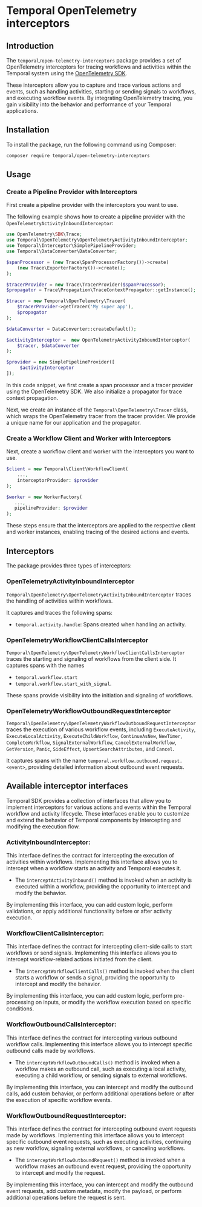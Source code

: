 # Temporal OpenTelemetry interceptors

## Introduction

The `temporal/open-telemetry-interceptors` package provides a set of OpenTelemetry interceptors for tracing workflows
and activities within the Temporal system using
the [OpenTelemetry SDK](https://opentelemetry.io/docs/instrumentation/php/).

These interceptors allow you to capture and trace various actions and events, such as handling activities, starting or
sending signals to workflows, and executing workflow events. By integrating OpenTelemetry tracing, you gain visibility
into the behavior and performance of your Temporal applications.

## Installation

To install the package, run the following command using Composer:

```bash
composer require temporal/open-telemetry-interceptors
```

## Usage

### Create a Pipeline Provider with Interceptors

First create a pipeline provider with the interceptors you want to use.

The following example shows how to create a pipeline provider with the `OpenTelemetryActivityInboundInterceptor`:

```php
use OpenTelemetry\SDK\Trace;
use Temporal\OpenTelemetry\OpenTelemetryActivityInboundInterceptor;
use Temporal\Interceptor\SimplePipelineProvider;
use Temporal\DataConverter\DataConverter;

$spanProcessor = (new Trace\SpanProcessorFactory())->create(
    (new Trace\ExporterFactory())->create();
);

$tracerProvider = new Trace\TracerProvider($spanProcessor);
$propagator = Trace\Propagation\TraceContextPropagator::getInstance();

$tracer = new Temporal\OpenTelemetry\Tracer(
    $tracerProvider->getTracer('My super app'),
    $propagator
);

$dataConverter = DataConverter::createDefault();

$activityInterceptor =  new OpenTelemetryActivityInboundInterceptor(
    $tracer, $dataConverter
);

$provider = new SimplePipelineProvider([
     $activityInterceptor
]);
```

In this code snippet, we first create a span processor and a tracer provider using the OpenTelemetry SDK. We also
initialize a propagator for trace context propagation.

Next, we create an instance of the `Temporal\OpenTelemetry\Tracer` class, which wraps the OpenTelemetry tracer from the
tracer provider. We provide a unique name for our application and the propagator.

### Create a Workflow Client and Worker with Interceptors

Next, create a workflow client and worker with the interceptors you want to use.

```php
$client = new Temporal\Client\WorkflowClient(
    ..., 
    interceptorProvider: $provider
);

$worker = new WorkerFactory(
   ...,
   pipelineProvider: $provider
);
```

These steps ensure that the interceptors are applied to the respective client and worker instances, enabling tracing of
the desired actions and events.

## Interceptors

The package provides three types of interceptors:

### OpenTelemetryActivityInboundInterceptor

`Temporal\OpenTelemetry\OpenTelemetryActivityInboundInterceptor` traces the handling of activities
within workflows.

It captures and traces the following spans:

- `temporal.activity.handle`: Spans created when handling an activity.

### OpenTelemetryWorkflowClientCallsInterceptor

`Temporal\OpenTelemetry\OpenTelemetryWorkflowClientCallsInterceptor` traces the starting and signaling of workflows from
the client side. It captures spans with the names

- `temporal.workflow.start`
- `temporal.workflow.start_with_signal`.

These spans provide visibility into the initiation and signaling of workflows.

### OpenTelemetryWorkflowOutboundRequestInterceptor

`Temporal\OpenTelemetry\OpenTelemetryWorkflowOutboundRequestInterceptor` traces the execution of various workflow
events, including `ExecuteActivity`, `ExecuteLocalActivity`, `ExecuteChildWorkflow`, `ContinueAsNew`, `NewTimer`,
`CompleteWorkflow`, `SignalExternalWorkflow`, `CancelExternalWorkflow`, `GetVersion`, `Panic`, `SideEffect`,
`UpsertSearchAttributes`, and `Cancel`.

It captures spans with the name `temporal.workflow.outbound.request.<event>`, providing detailed information
about outbound event requests.

## Available interceptor interfaces

Temporal SDK provides a collection of interfaces that allow you to implement interceptors for various actions and events
within the Temporal workflow and activity lifecycle. These interfaces enable you to customize and extend the behavior of
Temporal components by intercepting and modifying the execution flow.

### ActivityInboundInterceptor:

This interface defines the contract for intercepting the execution of activities within workflows.
Implementing this interface allows you to intercept when a workflow starts an activity and Temporal executes it.

- The `interceptActivityInbound()` method is invoked when an activity is executed within a workflow, providing the
  opportunity to intercept and modify the behavior.

By implementing this interface, you can add custom logic, perform validations, or apply additional functionality before
or after activity execution.

### WorkflowClientCallsInterceptor:

This interface defines the contract for intercepting client-side calls to start workflows or send signals.
Implementing this interface allows you to intercept workflow-related actions initiated from the client.

- The `interceptWorkflowClientCalls()` method is invoked when the client starts a workflow or sends a signal, providing
  the opportunity to intercept and modify the behavior.

By implementing this interface, you can add custom logic, perform pre-processing on inputs, or modify the workflow
execution based on specific conditions.

### WorkflowOutboundCallsInterceptor:

This interface defines the contract for intercepting various outbound workflow calls.
Implementing this interface allows you to intercept specific outbound calls made by workflows.

- The `interceptWorkflowOutboundCalls()` method is invoked when a workflow makes an outbound call, such as executing a
  local activity, executing a child workflow, or sending signals to external workflows.

By implementing this interface, you can intercept and modify the outbound calls, add custom behavior, or perform
additional operations before or after the execution of specific workflow events.

### WorkflowOutboundRequestInterceptor:

This interface defines the contract for intercepting outbound event requests made by workflows.
Implementing this interface allows you to intercept specific outbound event requests, such as executing activities,
continuing as new workflow, signaling external workflows, or canceling workflows.

- The `interceptWorkflowOutboundRequest()` method is invoked when a workflow makes an outbound event request, providing
  the opportunity to intercept and modify the request.

By implementing this interface, you can intercept and modify the outbound event requests, add custom metadata, modify
the payload, or perform additional operations before the request is sent.
